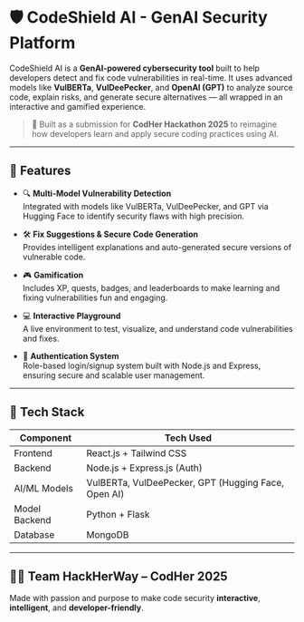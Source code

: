 # 🛡️ CodeShield AI - GenAI Security Platform

CodeShield AI is a **GenAI-powered cybersecurity tool** built to help developers detect and fix code vulnerabilities in real-time. It uses advanced models like **VulBERTa**, **VulDeePecker**, and **OpenAI (GPT)** to analyze source code, explain risks, and generate secure alternatives — all wrapped in an interactive and gamified experience.

> 🎯 Built as a submission for **CodHer Hackathon 2025** to reimagine how developers learn and apply secure coding practices using AI.

---

## 🚀 Features

- 🔍 **Multi-Model Vulnerability Detection**  
  Integrated with models like VulBERTa, VulDeePecker, and GPT via Hugging Face to identify security flaws with high precision.

- 🛠️ **Fix Suggestions & Secure Code Generation**  
  Provides intelligent explanations and auto-generated secure versions of vulnerable code.

- 🎮 **Gamification**  
  Includes XP, quests, badges, and leaderboards to make learning and fixing vulnerabilities fun and engaging.

- 💻 **Interactive Playground**  
  A live environment to test, visualize, and understand code vulnerabilities and fixes.

- 🔐 **Authentication System**  
  Role-based login/signup system built with Node.js and Express, ensuring secure and scalable user management.

---

## 🧱 Tech Stack

| Component      | Tech Used                           |
|----------------|--------------------------------------|
| Frontend       | React.js + Tailwind CSS              |
| Backend        | Node.js + Express.js (Auth)          |
| AI/ML Models   | VulBERTa, VulDeePecker, GPT (Hugging Face, Open AI) |
| Model Backend  | Python + Flask                       |
| Database       | MongoDB                              |

---

## 👩‍💻 Team HackHerWay – CodHer 2025

Made with passion and purpose to make code security **interactive**, **intelligent**, and **developer-friendly**.
